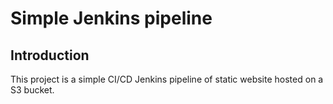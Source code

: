 # Simple Jenkins pipeline

## Introduction

This project is a simple CI/CD Jenkins pipeline of static website hosted on a S3 bucket.
